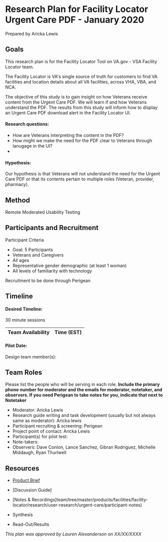 # Research Plan for Facility Locator Urgent Care PDF - January 2020
Prepared by Aricka Lewis

## Goals
This research plan is for the Facility Locator Tool on VA.gov - VSA Facility Locator team.

The Facility Locator is VA's single source of truth for customers to find VA facilities and location details about all VA facilities, across VHA, VBA, and NCA.

The objective of this study is to gain insight on how Veterans receive content from the Urgent Care PDF. We will learn if and how Veterans understand the PDF. The results from this study will inform how to display an Urgent Care PDF download alert in the Facility Locator UI. 

#### Research questions:
- How are Veterans interpreting the content in the PDF?
- How might we make the need for the PDF clear to Veterans through lanugage in the UI?
- 

#### Hypothesis: 
Our hypothesis is that Veterans will not understand the need for the Urgent Care PDF or that its contents pertain to multiple roles (Veteran, provider, pharmacy).

## Method
Remote Moderated Usability Testing 

## Participants and Recruitment
Participant Criteria
- Goal: 5 Participants
- Veterans and Caregivers
- All ages
- Representative gender demographic (at least 1 woman)
- All levels of familiarity with technology

Recruitment to be done through Perigean

## Timeline

#### Desired Timeline: 
30 minute sessions

Team Availability | Time (EST)
------------------|--------------


#### Pilot Date: 
Design team member(s): 

## Team Roles
Please list the people who will be serving in each role. **Include the primary phone number for moderator and the emails for moderator, notetaker, and observers. If you need Perigean to take notes for you, indicate that next to Notetaker** 
- Moderator: Aricka Lewis
- Research guide writing and task development (usually but not always same as moderator): Aricka lewis
- Participant recruiting & screening: Perigean
- Project point of contact: Aricka Lewis
- Participant(s) for pilot test: 
- Note-takers: 
- Observers: Dave Conlon, Lance Sanchez, Gibran Rodriguez, Michelle Middaugh, Ryan Thurlwell

## Resources
- [Product Brief](https://github.com/department-of-veterans-affairs/va.gov-team/blob/master/products/facilities/facility-locator/README.md)

- [Discussion Guide]

- [Notes & Recordings]team/tree/master/products/facilities/facility-locator/research/user-research/urgent-care/participant-notes)

- Synthesis

- Read-Out/Results

*This plan was approved by Lauren Alexanderson on XX/XX/XXXX*

